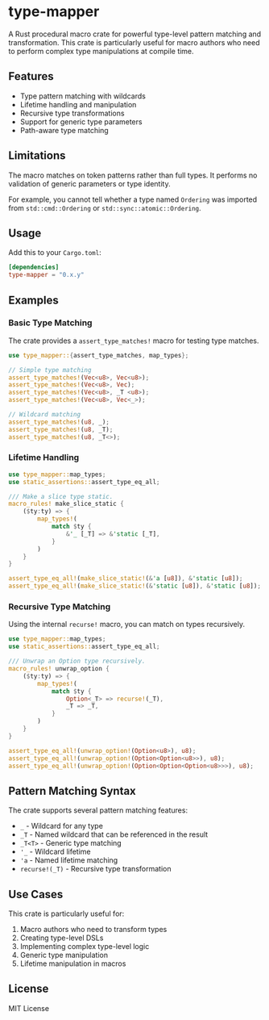 # type-mapper

A Rust procedural macro crate for powerful type-level pattern matching and transformation. This crate is particularly useful for macro authors who need to perform complex type manipulations at compile time.

## Features

- Type pattern matching with wildcards
- Lifetime handling and manipulation
- Recursive type transformations
- Support for generic type parameters
- Path-aware type matching

## Limitations

The macro matches on token patterns rather than full types. It performs no
validation of generic parameters or type identity.

For example, you cannot tell whether a type named `Ordering` was imported from
`std::cmd::Ordering` or `std::sync::atomic::Ordering`.

## Usage

Add this to your `Cargo.toml`:

```toml
[dependencies]
type-mapper = "0.x.y"
```

## Examples

### Basic Type Matching

The crate provides a `assert_type_matches!` macro for testing type matches.

```rust
use type_mapper::{assert_type_matches, map_types};

// Simple type matching
assert_type_matches!(Vec<u8>, Vec<u8>);
assert_type_matches!(Vec<u8>, Vec);
assert_type_matches!(Vec<u8>, _T <u8>);
assert_type_matches!(Vec<u8>, Vec<_>);

// Wildcard matching
assert_type_matches!(u8, _);
assert_type_matches!(u8, _T);
assert_type_matches!(u8, _T<>);
```

### Lifetime Handling

```rust
use type_mapper::map_types;
use static_assertions::assert_type_eq_all;

/// Make a slice type static.
macro_rules! make_slice_static {
    ($ty:ty) => {
        map_types!(
            match $ty {
                &'_ [_T] => &'static [_T],
            }
        )
    }
}

assert_type_eq_all!(make_slice_static!(&'a [u8]), &'static [u8]);
assert_type_eq_all!(make_slice_static!(&'static [u8]), &'static [u8]);

```

### Recursive Type Matching

Using the internal `recurse!` macro, you can match on types recursively.

```rust
use type_mapper::map_types;
use static_assertions::assert_type_eq_all;

/// Unwrap an Option type recursively.
macro_rules! unwrap_option {
    ($ty:ty) => {
        map_types!(
            match $ty {
                Option<_T> => recurse!(_T),
                _T => _T,
            }
        )
    }
}

assert_type_eq_all!(unwrap_option!(Option<u8>), u8);
assert_type_eq_all!(unwrap_option!(Option<Option<u8>>), u8);
assert_type_eq_all!(unwrap_option!(Option<Option<Option<u8>>>), u8);
```

## Pattern Matching Syntax

The crate supports several pattern matching features:

- `_` - Wildcard for any type
- `_T` - Named wildcard that can be referenced in the result
- `_T<T>` - Generic type matching
- `'_` - Wildcard lifetime
- `'a` - Named lifetime matching
- `recurse!(_T)` - Recursive type transformation

## Use Cases

This crate is particularly useful for:

1. Macro authors who need to transform types
2. Creating type-level DSLs
3. Implementing complex type-level logic
4. Generic type manipulation
5. Lifetime manipulation in macros

## License

MIT License

